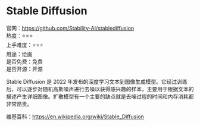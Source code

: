 # Stable Diffusion

官网：https://github.com/Stability-AI/stablediffusion  
热度：⭐️⭐️⭐️  
上手难度：⭐️⭐️⭐️  
用途：绘画  
是否免费：免费  
是否开源：开源  

Stable Diffusion 是 2022 年发布的深度学习文本到图像生成模型。它经过训练后，可以逐步对随机高斯噪声进行去噪以获得感兴趣的样本，主要用于根据文本的描述产生详细图像。扩散模型有一个主要的缺点就是去噪过程的时间和内存消耗都非常昂贵。

维基百科：https://en.wikipedia.org/wiki/Stable_Diffusion